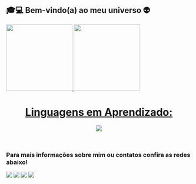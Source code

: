  ## 🎓💻 Bem-vindo(a) ao meu universo 👽


 
   <a href="https://github.com/angelino-neto">
   <img height="180em" src="https://github-readme-stats.vercel.app/api?username=angelino-neto&show_icons=true&theme=tokyonight&include_all_commits=true&count_private=true"/>
   <img height="180em" src="https://github-readme-stats.vercel.app/api/top-langs/?username=angelino-neto&layout=compact&langs_count=6&theme=tokyonight"/>

 <div align="center">
 <h1>Linguagens em Aprendizado: </h1>
</div>
    
<p align="center">
  <a href="https://skillicons.dev">
    <img src="https://skillicons.dev/icons?i=html,css,js,py" />
  </a>
</p>  
 
<br>
 
### Para mais informações sobre mim ou contatos confira as redes abaixo!
 
<div> 
  <a href="https://www.youtube.com/@ParadoxoMental97" target="_blank"><img src="https://img.shields.io/badge/YouTube-FF0000?style=for-the-badge&logo=youtube&logoColor=white" target="_blank"></a>
  <a href="https://www.instagram.com/neto_angelino" target="_blank"><img src="https://img.shields.io/badge/-Instagram-%23E4405F?style=for-the-badge&logo=instagram&logoColor=white" target="_blank"></a> 
  <a href="https://www.linkedin.com/in/angelino-neto-696b5a26b" target="_blank"><img src="https://img.shields.io/badge/-LinkedIn-%230077B5?style=for-the-badge&logo=linkedin&logoColor=white" target="_blank"></a>
  <a href = "mailto:n3tosx@hotmail.com"><img src="https://img.shields.io/badge/-email-%23333?style=for-the-badge"></a>
</div>
